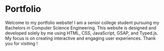 # Portfolio
Welcome to my portfolio website! I am a senior college student pursuing my Bachelors in Computer Science Engineering. This website is designed and developed solely by me using HTML, CSS, JavaScript, GSAP, and Typed.js. My focus is on creating interactive and engaging user experiences. Thank you for visiting !
